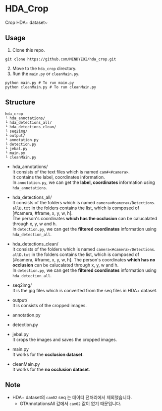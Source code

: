 # HDA_Crop
Crop HDA+ dataset~

## Usage
1. Clone this repo.
```
git clone https://github.com/MINDYEOI/hda_crop.git
```
2. Move to the `hda_crop` directory.
3. Run the `main.py` or `cleanMain.py`.
```
python main.py # To run main.py
python cleanMain.py # To run cleanMain.py
```



## Structure
```
hda_crop
└ hda_annotations/
└ hda_detections_all/
└ hda_detections_clean/
└ seq2img/
└ output/
└ annotation.py
└ detection.py
└ jebal.py
└ main.py
└ cleanMain.py
```
* hda_annotations/    
  It consists of the text files which is named `cam#<#camera>`.  
  It contains the label, coordinates information.   
  In `annotation.py`, we can get the **label, coordinates** information using `hda_annotations`.

* hda_detections_all/  
  It consists of the folders which is named `camera<#camera>/Detections`.
  `allD.txt` in the folders contains the list, which is composed of [#camera, #frame, x, y, w, h].  
  The person's coordinates **which has the occlusion** can be calucalated through x, y, w and h.  
  In `detection.py`, we can get the **filtered coordinates** information using `hda_detection_all`.  

* hda_detections_clean/  
   It consists of the folders which is named `camera<#camera>/Detections`.
   `allD.txt` in the folders contains the list, which is composed of [#camera, #frame, x, y, w, h].
   The person's coordinates **which has no occlusion** can be calucalated through x, y, w and h.  
   In `detection.py`, we can get the **filtered coordinates** information using `hda_detection_all`.
* seq2img/  
  It is the jpg files which is converted from the seq files in HDA+ dataset.
* output/  
  It is consists of the cropped images.
* annotation.py
* detection.py
* jebal.py  
  It crops the images and saves the cropped images.
* main.py  
   It works for the **occlusion dataset**.
* cleanMain.py  
   It works for the **no occlusion dataset**.


## Note
*  HDA+ dataset의 `cam02` seq 는 데이터 전처리에서 제외했습니다.
   *  GTAnnotationsAll 값에서 `cam02` 값이 없기 때문입니다.
